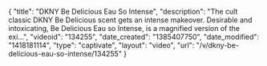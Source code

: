 {
    "title": "DKNY Be Delicious Eau So Intense",
    "description": "The cult classic DKNY Be Delicious scent gets an intense makeover. Desirable and intoxicating, Be Delicious Eau so Intense, is a magnified version of the exi...",
    "videoid": "134255",
    "date_created": "1385407750",
    "date_modified": "1418181114",
    "type": "captivate",
    "layout": "video",
    "url": "\/v\/dkny-be-delicious-eau-so-intense\/134255"
}